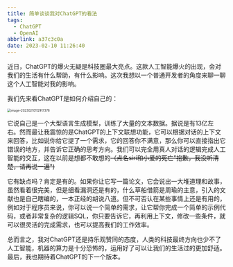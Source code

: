 ```yaml
---
title: 简单谈谈我对ChatGPT的看法
tags:
  - ChatGPT
  - OpenAI
abbrlink: a37c3c0a
date: 2023-02-10 11:26:40
---
```


近日，ChatGPT的爆火无疑是科技圈最大亮点。这款人工智能爆火的出现，会对我们的生活有什么帮助，有什么影响。这次我想以一个普通开发者的角度来聊一聊这个人工智能对我的影响。

我们先来看ChatGPT是如何介绍自己的：

<img src="https://minaseinori.oss-cn-hongkong.aliyuncs.com/%E6%95%99%E5%AD%A6%E7%9B%AE%E5%BD%95/202302101129515.png" alt="image-20230210112917378" style="zoom: 50%;" />

它说自己是一个大型语言生成模型，训练了大量的文本数据。据说是有13亿左右。然而最让我震惊的是ChatGPT的上下文联想功能，它可以根据对话的上下文来回答，比如说你给它提了一个需求，它的回答你不满意，那么你可以直接指出它错误的地方，并告诉它正确的思考方向。我们可以完全用真人对话的逻辑完成人工智能的交互，这在以前是想都不敢想的~~（点名siri和小爱的死亡"抱歉，我没听清楚，请再说一遍")~~

它有缺点吗？肯定是有的。如果你让它写一篇论文，它会说出一大堆道理和故事，虽然看着很完美，但是细看漏洞还是有的，什么草船借箭是周瑜的主意，引入的文献也是自己瞎编的，一本正经的胡说八道。但不可否认在某些事情上还是有用的，例如对于程序员来说，你可以说一个简单的需求，让它帮你完成一个简单的示例代码，或者非常复杂的逻辑SQL，你只要告诉它，再利用上下文，修改一些条件，就可以很灵活的完成需求，也可以提高我们的工作效率。

总而言之，我对ChatGPT还是持乐观赞同的态度，人类的科技最终方向也少不了人工智能，机器的算力是十分恐怖的，运用好了可以让我们的生活过的更加舒适。最后，我也期待着ChatGPT的下一个版本。
